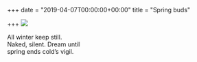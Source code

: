 +++
date = "2019-04-07T00:00:00+00:00"
title = "Spring buds"

+++
![](https://res.cloudinary.com/tobyblog/image/upload/v1554611133/img/E9DB253A-CCFB-44AF-9FF5-F117E08843D5.jpg)

All winter keep still.<br> 
Naked, silent. Dream until<br> 
spring ends cold’s vigil.